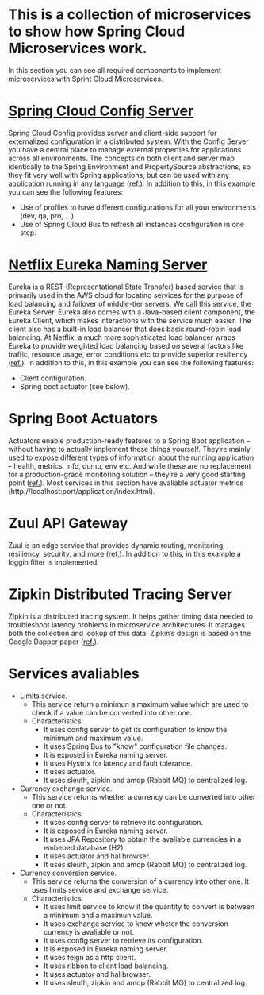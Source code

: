 # This is a collection of microservices to show how Spring Cloud Microservices work.
In this section you can see all required components to implement microservices with Sprint Cloud Microservices.
# [Spring Cloud Config Server](https://github.com/ManuMyGit/Java/tree/master/microservices/spring-cloud-config-server)
Spring Cloud Config provides server and client-side support for externalized configuration in a distributed system. With the Config Server you have a central place to manage external properties for applications across all environments. The concepts on both client and server map identically to the Spring Environment and PropertySource abstractions, so they fit very well with Spring applications, but can be used with any application running in any language ([ref.](https://cloud.spring.io/spring-cloud-config/)).
In addition to this, in this example you can see the following features:
- Use of profiles to have different configurations for all your environments (dev, qa, pro, ...).
- Use of Spring Cloud Bus to refresh all instances configuration in one step.
# [Netflix Eureka Naming Server](https://github.com/ManuMyGit/Java/tree/master/microservices/netflix-eureka-naming-server)
Eureka is a REST (Representational State Transfer) based service that is primarily used in the AWS cloud for locating services for the purpose of load balancing and failover of middle-tier servers. We call this service, the Eureka Server. Eureka also comes with a Java-based client component, the Eureka Client, which makes interactions with the service much easier. The client also has a built-in load balancer that does basic round-robin load balancing. At Netflix, a much more sophisticated load balancer wraps Eureka to provide weighted load balancing based on several factors like traffic, resource usage, error conditions etc to provide superior resiliency ([ref.](https://github.com/Netflix/eureka/wiki/Eureka-at-a-glance)).
In addition to this, in this example you can see the following features:
- Client configuration.
- Spring boot actuator (see below).
# Spring Boot Actuators
Actuators enable production-ready features to a Spring Boot application – without having to actually implement these things yourself. They’re mainly used to expose different types of information about the running application – health, metrics, info, dump, env etc. And while these are no replacement for a production-grade monitoring solution – they’re a very good starting point ([ref.](http://www.baeldung.com/spring-boot-actuators)).
Most services in this section have avaliable actuator metrics (http://localhost:port/application/index.html).
# Zuul API Gateway
Zuul is an edge service that provides dynamic routing, monitoring, resiliency, security, and more ([ref.](https://github.com/Netflix/zuul)).
In addition to this, in this example a loggin filter is implemented.
# Zipkin Distributed Tracing Server
Zipkin is a distributed tracing system. It helps gather timing data needed to troubleshoot latency problems in microservice architectures. It manages both the collection and lookup of this data. Zipkin’s design is based on the Google Dapper paper ([ref.](https://github.com/openzipkin/zipkin)).
# Services avaliables
- Limits service.
    - This service return a minimun a maximum value which are used to check if a value can be converted into other one.
    - Characteristics:
        - It uses config server to get its configuration to know the minimum and maximum value.
        - It uses Spring Bus to "know" configuration file changes.
        - It is exposed in Eureka naming server.
        - It uses Hystrix for latency and fault tolerance.
        - It uses actuator.
        - It uses sleuth, zipkin and amqp (Rabbit MQ) to centralized log.
- Currency exchange service.
    - This service returns whether a currency can be converted into other one or not.
    - Characteristics:
        - It uses config server to retrieve its configuration.
        - It is exposed in Eureka naming server.
        - It uses JPA Repository to obtain the avaliable currencies in a embebed database (H2).
        - It uses actuator and hal browser.
        - It uses sleuth, zipkin and amqp (Rabbit MQ) to centralized log.
- Currency conversion service.
    - This service returns the conversion of a currency into other one. It uses limits service and exchange service.
    - Characteristics:
        - It uses limit service to know if the quantity to convert is between a minimum and a maximun value.
        - It uses exchange service to know wheter the conversion currency is avaliable or not.
        - It uses config server to retrieve its configuration.
        - It is exposed in Eureka naming server.
        - It uses feign as a http client.
        - It uses ribbon to client load balancing.
        - It uses actuator and hal browser.
        - It uses sleuth, zipkin and amqp (Rabbit MQ) to centralized log.
